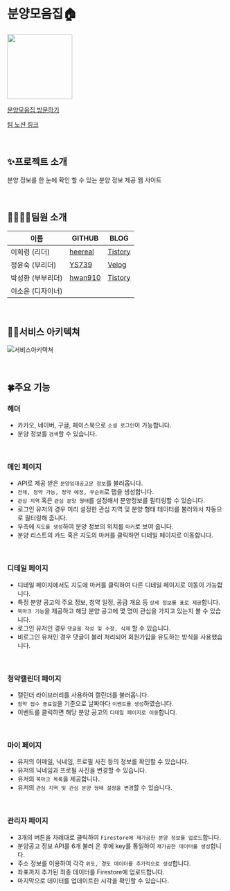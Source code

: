 <br/>

# 분양모음집🏠
<img src="https://user-images.githubusercontent.com/117061017/220947714-1db80e24-5d4a-4d99-bb53-9aef057b192a.png" height="150"/>

[분양모음집 방문하기](https://bunyang-moeumzip.vercel.app/)

[팀 노션 링크](https://team-nemo.notion.site/Team-NEMO-fdf2da573c554862b5a702a0e374ba91)  

<br/>

## ✨프로젝트 소개
분양 정보를 한 눈에 확인 할 수 있는 분양 정보 제공 웹 사이트

<br/>

## 👨‍👩‍👧‍👦팀원 소개
  | 이름 | GITHUB | BLOG |
  | --- | --- | --- |
  | 이희령 (리더) | [heereal](https://github.com/heereal) | [Tistory](https://divheer.tistory.com/) |
  | 정윤숙 (부리더) | [YS739](https://github.com/YS739) | [Velog](https://velog.io/@chmi4) |
  | 박성환 (부부리더) | [hwan910](https://github.com/hwan910) | [Tistory](https://william910.tistory.com/) |
  | 이소윤 (디자이너) |  |  |
  
<br/>

## 🧑‍🔧서비스 아키텍쳐
![서비스아키텍쳐](https://user-images.githubusercontent.com/117061017/220928547-93bc8d32-66aa-4b3c-8535-f7b7dc0aeba7.jpg)

<br/>

## 🍀주요 기능
### 헤더
- 카카오, 네이버, 구글, 페이스북으로 `소셜 로그인`이 가능합니다.
- 분양 정보를 `검색`할 수 있습니다.

<br/>

### 메인 페이지
- API로 제공 받은 `분양임대공고문 정보`를 불러옵니다.
- `전체, 청약 가능, 청약 예정, 무순위`로 탭을 생성합니다.
- `관심 지역` 혹은 `관심 분양 형태`를 설정해서 분양정보를 필터링할 수 있습니다.
- 로그인 유저의 경우 미리 설정한 관심 지역 및 분양 형태 테이터를 불러와서 자동으로 필터링해 줍니다.
- 우측에 `지도를 생성`하여 분양 정보의 위치를 `마커`로 보여 줍니다.
- 분양 리스트의 카드 혹은 지도의 마커를 클릭하면 디테일 페이지로 이동합니다.

<br/>

### 디테일 페이지
- 디테일 페이지에서도 지도에 마커를 클릭하여 다른 디테일 페이지로 이동이 가능합니다.
- 특정 분양 공고의 주요 정보, 청약 일정, 공급 개요 등 `상세 정보를 표로 제공`합니다.
- `북마크 기능`을 제공하고 해당 분양 공고에 몇 명이 관심을 가지고 있는지 볼 수 있습니다.
- 로그인 유저인 경우 `댓글을 작성 및 수정, 삭제` 할 수 있습니다.
- 비로그인 유저인 경우 댓글이 블러 처리되어 회원가입을 유도하는 방식을 사용했습니다.

<br/>

### 청약캘린더 페이지
- 캘린더 라이브러리를 사용하여 캘린더를 불러옵니다.
- `청약 접수 종료일`을 기준으로 날짜마다 `이벤트를 생성`하였습니다.
- 이벤트를 클릭하면 해당 분양 공고의 `디테일 페이지로 이동`합니다.

<br/>

### 마이 페이지
- 유저의 이메일, 닉네임, 프로필 사진 등의 정보를 확인할 수 있습니다.
- 유저의 닉네임과 프로필 사진을 변경할 수 있습니다.
- 유저의 `북마크 목록`을 제공합니다.
- 유저의 `관심 지역 및 관심 분양 형태 설정을 변경`할 수 있습니다.

<br/>

### 관리자 페이지
- 3개의 버튼을 차례대로 클릭하여 `Firestore에 재가공한 분양 정보를 업로드`합니다.
- 분양공고 정보 API를 6개 불러 온 후에 key를 통일하여 `재가공한 데이터를 생성`합니다.
- 주소 정보를 이용하여 각각 `위도, 경도 데이터를 추가적으로 생성`합니다.
- 좌표까지 추가된 최종 데이터를 Firestore에 업로드합니다.
- 마지막으로 데이터를 업데이트한 시각을 확인할 수 있습니다.

<br/>
